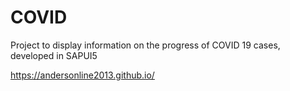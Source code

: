 # COVID
Project to display information on the progress of COVID 19 cases, developed in SAPUI5

https://andersonline2013.github.io/

